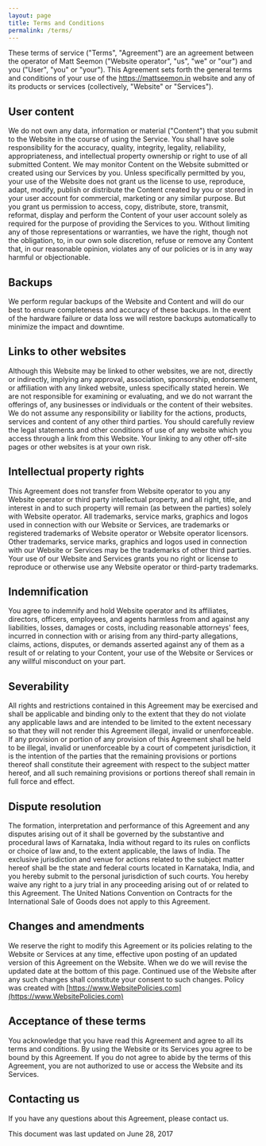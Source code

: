 ```yaml
---
layout: page
title: Terms and Conditions
permalink: /terms/
---
```


These terms of service ("Terms", "Agreement") are an agreement between the operator of Matt Seemon ("Website operator", "us", "we" or "our") and you ("User", "you" or "your"). This Agreement sets forth the general terms and conditions of your use of the https://mattseemon.in website and any of its products or services (collectively, "Website" or "Services").

## User content

We do not own any data, information or material ("Content") that you submit to the Website in the course of using the Service. You shall have sole responsibility for the accuracy, quality, integrity, legality, reliability, appropriateness, and intellectual property ownership or right to use of all submitted Content. We may monitor Content on the Website submitted or created using our Services by you. Unless specifically permitted by you, your use of the Website does not grant us the license to use, reproduce, adapt, modify, publish or distribute the Content created by you or stored in your user account for commercial, marketing or any similar purpose. But you grant us permission to access, copy, distribute, store, transmit, reformat, display and perform the Content of your user account solely as required for the purpose of providing the Services to you. Without limiting any of those representations or warranties, we have the right, though not the obligation, to, in our own sole discretion, refuse or remove any Content that, in our reasonable opinion, violates any of our policies or is in any way harmful or objectionable.

## Backups

We perform regular backups of the Website and Content and will do our best to ensure completeness and accuracy of these backups. In the event of the hardware failure or data loss we will restore backups automatically to minimize the impact and downtime.

## Links to other websites

Although this Website may be linked to other websites, we are not, directly or indirectly, implying any approval, association, sponsorship, endorsement, or affiliation with any linked website, unless specifically stated herein. We are not responsible for examining or evaluating, and we do not warrant the offerings of, any businesses or individuals or the content of their websites. We do not assume any responsibility or liability for the actions, products, services and content of any other third parties. You should carefully review the legal statements and other conditions of use of any website which you access through a link from this Website. Your linking to any other off-site pages or other websites is at your own risk.

## Intellectual property rights

This Agreement does not transfer from Website operator to you any Website operator or third party intellectual property, and all right, title, and interest in and to such property will remain (as between the parties) solely with Website operator. All trademarks, service marks, graphics and logos used in connection with our Website or Services, are trademarks or registered trademarks of Website operator or Website operator licensors. Other trademarks, service marks, graphics and logos used in connection with our Website or Services may be the trademarks of other third parties. Your use of our Website and Services grants you no right or license to reproduce or otherwise use any Website operator or third-party trademarks.

## Indemnification

You agree to indemnify and hold Website operator and its affiliates, directors, officers, employees, and agents harmless from and against any liabilities, losses, damages or costs, including reasonable attorneys' fees, incurred in connection with or arising from any third-party allegations, claims, actions, disputes, or demands asserted against any of them as a result of or relating to your Content, your use of the Website or Services or any willful misconduct on your part.

## Severability

All rights and restrictions contained in this Agreement may be exercised and shall be applicable and binding only to the extent that they do not violate any applicable laws and are intended to be limited to the extent necessary so that they will not render this Agreement illegal, invalid or unenforceable. If any provision or portion of any provision of this Agreement shall be held to be illegal, invalid or unenforceable by a court of competent jurisdiction, it is the intention of the parties that the remaining provisions or portions thereof shall constitute their agreement with respect to the subject matter hereof, and all such remaining provisions or portions thereof shall remain in full force and effect.

## Dispute resolution

The formation, interpretation and performance of this Agreement and any disputes arising out of it shall be governed by the substantive and procedural laws of Karnataka, India without regard to its rules on conflicts or choice of law and, to the extent applicable, the laws of India. The exclusive jurisdiction and venue for actions related to the subject matter hereof shall be the state and federal courts located in Karnataka, India, and you hereby submit to the personal jurisdiction of such courts. You hereby waive any right to a jury trial in any proceeding arising out of or related to this Agreement. The United Nations Convention on Contracts for the International Sale of Goods does not apply to this Agreement.

## Changes and amendments

We reserve the right to modify this Agreement or its policies relating to the Website or Services at any time, effective upon posting of an updated version of this Agreement on the Website. When we do we will  revise the updated date at the bottom of this page. Continued use of the Website after any such changes shall constitute your consent to such changes. Policy was created with [https://www.WebsitePolicies.com](https://www.WebsitePolicies.com)

## Acceptance of these terms

You acknowledge that you have read this Agreement and agree to all its terms and conditions. By using the Website or its Services you agree to be bound by this Agreement. If you do not agree to abide by the terms of this Agreement, you are not authorized to use or access the Website and its Services.

## Contacting us

If you have any questions about this Agreement, please contact us.

This document was last updated on June 28, 2017